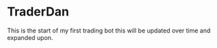 # TraderDan

This is the start of my first trading bot this will be updated over time and expanded upon.
